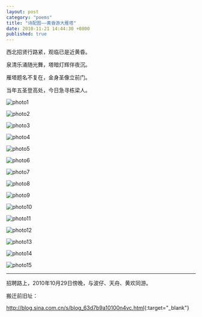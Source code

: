```yaml
---
layout: post
category: "poems"
title: "诗配图——黄昏游大雁塔"
date: 2010-11-21 14:44:30 +0800
published: true
---
```

西北招贤行路紧，观临已是近黄昏。

泉清乐涌随光舞，塔暗灯辉伴夜沉。

雁塔题名不复在，金身圣像立前门。

当年五圣登高处，今日急寻栋梁人。

<!--more-->

![photo1](/assets/photos_dayan_tower/1.jpeg)

![photo2](/assets/photos_dayan_tower/2.jpeg)

![photo3](/assets/photos_dayan_tower/3.jpeg)

![photo4](/assets/photos_dayan_tower/4.jpeg)

![photo5](/assets/photos_dayan_tower/5.jpeg)

![photo6](/assets/photos_dayan_tower/6.jpeg)

![photo7](/assets/photos_dayan_tower/7.jpeg)

![photo8](/assets/photos_dayan_tower/8.jpeg)

![photo9](/assets/photos_dayan_tower/9.jpeg)

![photo10](/assets/photos_dayan_tower/10.jpeg)

![photo11](/assets/photos_dayan_tower/11.jpeg)

![photo12](/assets/photos_dayan_tower/12.jpeg)

![photo13](/assets/photos_dayan_tower/13.jpeg)

![photo14](/assets/photos_dayan_tower/14.jpeg)

![photo15](/assets/photos_dayan_tower/15.jpeg)

---
招聘路上，2010年10月29日傍晚，与波仔、天舟、黄欢同游。

搬迁前旧址：

<http://blog.sina.com.cn/s/blog_63d7b9a10100n4vc.html>{:target="_blank"}